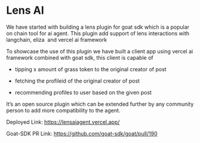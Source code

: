 # Lens AI

We have started with building a lens plugin for goat sdk which is a popular on chain tool for ai agent. This plugin add support of lens interactions with langchain, eliza  and vercel ai framework

To showcase the use of this plugin we have built a client app using vercel ai framework combined with goat sdk, this client is capable of

- tipping x amount of grass token to the original creator of post

- fetching the profileid of the original creator of post

- recommending profiles to user based on the given post

It’s an open source plugin which can be extended further by any community person to add more compatibility to the agent.

Deployed Link:
https://lensaiagent.vercel.app/

Goat-SDK PR Link: https://github.com/goat-sdk/goat/pull/190

